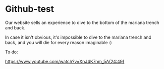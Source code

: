 # Github-test
Our website sells an experience to dive to the bottom of the mariana trench and back.

In case it isn't obvious, it's impossible to dive to the mariana trench and back, and you will die for every reason imaginable :)

To do:

https://www.youtube.com/watch?v=XnJ4K7nm_5A(24:49)
